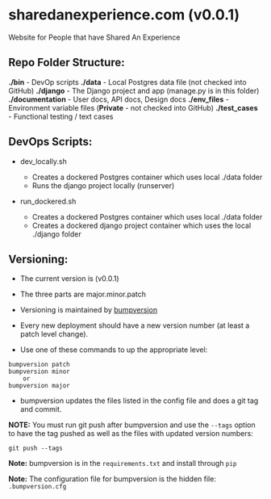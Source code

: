 sharedanexperience.com (v0.0.1)
===
Website for People that have Shared An Experience


Repo Folder Structure:
---
**./bin** - DevOp scripts
**./data** - Local Postgres data file (not checked into GitHub)
**./django** - The Django project and app (manage.py is in this folder)
**./documentation** - User docs, API docs, Design docs
**./env_files** - Environment variable files (**Private** - not checked into GitHub)
**./test_cases** - Functional testing / text cases


DevOps Scripts:
---
* dev_locally.sh
  * Creates a dockered Postgres container which uses local ./data folder
  * Runs the django project locally (runserver)

* run_dockered.sh
  * Creates a dockered Postgres container which uses local ./data folder
  * Creates a dockered django project container which uses the local ./django folder


Versioning:
---
* The current version is (v0.0.1)
* The three parts are major.minor.patch
* Versioning is maintained by [bumpversion](https://pypi.python.org/pypi/bumpversion)

* Every new deployment should have a new version number (at least a patch level change).

* Use one of these commands to up the appropriate level:
```
bumpversion patch
bumpversion minor
    or
bumpversion major
```

* bumpversion updates the files listed in the config file and does a git tag and commit.

**NOTE:** You must run git push after bumpversion and use the `--tags` option
to have the tag pushed as well as the files with updated version numbers:
```
git push --tags
```

**Note:** bumpversion is in the `requirements.txt` and install through `pip`

**Note:** The configuration file for bumpversion is the hidden file: `.bumpversion.cfg`
